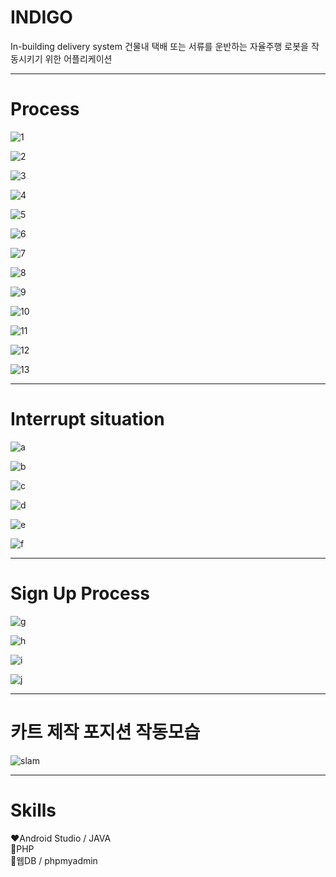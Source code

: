 # INDIGO 
In-building delivery system
건물내 택배 또는 서류를 운반하는 자율주행 로봇을 작동시키기 위한 어플리케이션


---


# Process


![1](https://user-images.githubusercontent.com/90139306/217244498-609111a6-8bc3-452f-9b38-b9c8dea549e2.JPG)


![2](https://user-images.githubusercontent.com/90139306/217248573-c3a5efa5-60f0-4e5d-8919-97ac4d714584.JPG)


![3](https://user-images.githubusercontent.com/90139306/217248577-6d71e7bc-5e16-4763-a8d2-9a1ba3567281.JPG)


![4](https://user-images.githubusercontent.com/90139306/217248580-1cf4979b-98e6-4917-9907-cbe0824d4261.JPG)


![5](https://user-images.githubusercontent.com/90139306/217248602-a954c8b1-8401-4400-930a-4fe67599ba08.JPG)


![6](https://user-images.githubusercontent.com/90139306/217248604-def2389e-f0d6-47a7-b3c6-8ac38536ad11.JPG)


![7](https://user-images.githubusercontent.com/90139306/217248608-153f4884-c541-4a9f-aeb7-21783bdf99b4.JPG)


![8](https://user-images.githubusercontent.com/90139306/217248623-93a6a035-22bd-44a9-81df-5b4d39eb776a.JPG)


![9](https://user-images.githubusercontent.com/90139306/217248625-6a409e8f-2fe0-40d6-93d6-1a3cf326c29e.JPG)


![10](https://user-images.githubusercontent.com/90139306/217248627-0b8e985f-5d6e-41d3-9c99-64532fcdfb40.JPG)


![11](https://user-images.githubusercontent.com/90139306/217248629-7eb4a443-14d9-46cc-9cbf-b66710e6f0f8.JPG)


![12](https://user-images.githubusercontent.com/90139306/217248631-02de25e0-aa8c-420d-ac3f-0502c7c04c3f.JPG)


![13](https://user-images.githubusercontent.com/90139306/217248642-55645856-632e-4475-811d-d89c5dd39336.JPG)


---


# Interrupt situation

![a](https://user-images.githubusercontent.com/90139306/217253475-1d241a49-5c8f-45ee-adcc-4443073a4be7.JPG)


![b](https://user-images.githubusercontent.com/90139306/217253480-563d2918-aef6-484b-9cb5-c4ea6ba0a282.JPG)


![c](https://user-images.githubusercontent.com/90139306/217253484-11851960-3471-49b0-956d-48241735e18f.JPG)


![d](https://user-images.githubusercontent.com/90139306/217253491-65a19451-b100-4e4d-bdc3-f95ad7eda636.JPG)


![e](https://user-images.githubusercontent.com/90139306/217253496-835a3b64-2aa1-4165-9809-59df7075ebbc.JPG)


![f](https://user-images.githubusercontent.com/90139306/217253497-4ba153be-b8ff-4ebd-bb0d-cbc52a49ff61.JPG)


---

# Sign Up Process


![g](https://user-images.githubusercontent.com/90139306/217282494-97b25d63-ea5d-49b0-805d-0fc3631a4773.JPG)


![h](https://user-images.githubusercontent.com/90139306/217253509-dac3d944-8948-4e74-9bc1-f88a7a05a8d9.JPG)


![i](https://user-images.githubusercontent.com/90139306/217253512-cd78ed18-0bb6-44b1-aaaf-2426b061e253.JPG)


![j](https://user-images.githubusercontent.com/90139306/217253518-5ea0d11f-d703-435f-a801-b68dff8b347f.JPG)



---

# 카트 제작 포지션 작동모습

![slam](https://github.com/oridori2705/In-building-delivery-system/assets/90139306/18d41320-6706-4923-9ecc-975d114e4917)


---

# Skills

❤Android Studio / JAVA
<br>
🧡PHP
<br>
💛웹DB / phpmyadmin

